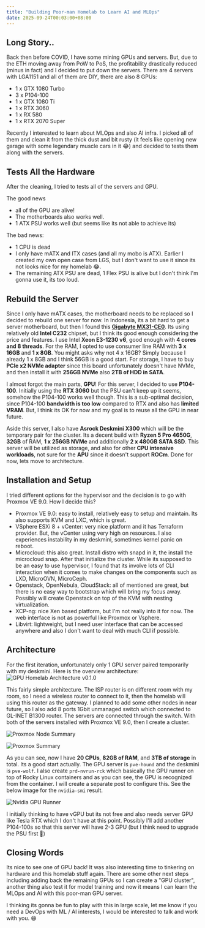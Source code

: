 ```yaml
---
title: "Building Poor-man Homelab to Learn AI and MLOps"
date: 2025-09-24T00:03:00+08:00
---
```


## Long Story..
Back then before COVID, I have some mining GPUs and servers. But, due to the ETH moving away from PoW to PoS, the profitability drastically reduced (minus in fact) and I decided to put down the servers. There are 4 servers with LGA1151 and all of them are DIY, there are also 8 GPUs:
- 1 x GTX 1080 Turbo
- 3 x P104-100
- 1 x GTX 1080 Ti
- 1 x RTX 3060
- 1 x RX 580
- 1 x RTX 2070 Super

Recently I interested to learn about MLOps and also AI infra. I picked all of them and clean it from the thick dust and bit rusty (it feels like opening new garage with some legendary muscle cars in it 😂) and decided to tests them along with the servers.

## Tests All the Hardware
After the cleaning, I tried to tests all of the servers and GPU. 

The good news
- all of the GPU are alive!
- The motherboards also works well.
- 1 ATX PSU works well (but seems like its not able to achieve its)

The bad news:
- 1 CPU is dead
- I only have mATX and ITX cases (and all my mobo is ATX). Earlier I created my own open case from LGS, but I don't want to use it since its not looks nice for my homelab 😂.
- The remaining ATX PSU are dead, 1 Flex PSU is alive but I don't think I'm gonna use it, its too loud.

## Rebuild the Server
Since I only have mATX cases, the motherboard needs to be replaced so I decided to rebuild one server for now. In Indonesia, its a bit hard to get a server motherboard, but then I found this [**Gigabyte MX31-CE0**](https://tk.tokopedia.com/ZSDQxdPca/). Its using relatively old **Intel C232** chipset, but I think its good enough considering the price and features. I use Intel **Xeon E3-1230 v6**, good enough with **4 cores and 8 threads**. For the RAM, I opted to use consumer line RAM with **3 x 16GB** and **1 x 8GB**. You might asks why not 4 x 16GB? Simply because I already 1 x 8GB and I think 56GB is a good start. For storage, I have to buy **PCIe x2 NVMe adapter** since this board unfortunately doesn't have NVMe, and then install it with **256GB NVMe** also **2TB of HDD in SATA**.

I almost forgot the main parts, **GPU**! For this server, I decided to use **P104-100**. Initially using the **RTX 3060** but the PSU can't keep up it seems, somehow the P104-100 works well though. This is a sub-optimal decision, since P104-100 **bandwidth is too low** compared to RTX and also has **limited VRAM**. But, I think its OK for now and my goal is to reuse all the GPU in near future.

Aside this server, I also have **Asrock Deskmini X300** which will be the temporary pair for the cluster. Its a decent build with **Ryzen 5 Pro 4650G**, **32GB** of RAM, **1 x 256GB NVMe** and additionally **2 x 480GB SATA SSD**. This server will be utilized as storage, and also for other **CPU intensive workloads**, not sure for the **APU** since it doesn't support **ROCm**. Done for now, lets move to architecture.

## Installation and Setup
I tried different options for the hypervisor and the decision is to go with Proxmox VE 9.0. How I decide this?
- Proxmox VE 9.0: easy to install, relatively easy to setup and maintain. Its also supports KVM and LXC, which is great.
- VSphere ESXi 8 + vCenter: very nice platform and it has Terraform provider. But, the vCenter using very high on resources. I also experiences instability in my deskmini, sometimes kernel panic on reboot.
- Microcloud: this also great. Install distro with snapd in it, the install the microcloud snap. After that initialize the cluster. While its supposed to be an easy to use hypervisor, I found that its involve lots of CLI interaction when it comes to make changes on the components such as LXD, MicroOVN, MicroCeph.
- Openstack, OpenNebula, CloudStack: all of mentioned are great, but there is no easy way to bootstrap which will bring my focus away. Possibly will create Openstack on top of the KVM with nesting virtualization.
- XCP-ng: nice Xen based platform, but I'm not really into it for now. The web interface is not as powerful like Proxmox or Vsphere.
- Libvirt: lightweight, but I need user interface that can be accessed anywhere and also I don't want to deal with much CLI if possible.

## Architecture
For the first iteration, unfortunately only 1 GPU server paired temporarily with my deskmini. Here is the overview architecture:
![GPU Homelab Architecture v0.1.0](/img/2025-09-23-homelab-diagram.png)

This fairly simple architecture. The ISP router is on different room with my room, so I need a wireless router to connect to it, then the homelab will using this router as the gateway. I planned to add some other nodes in near future, so I also add 8 ports 1Gbit unmanaged switch which connected to GL-INET B1300 router. The servers are connected through the switch. With both of the servers installed with Proxmox VE 9.0, then I create a cluster.

![Proxmox Node Summary](/img/2025-09-24-proxmox-node-summary.png)

![Proxmox Summary](/img/2025-09-24-proxmox-cluster-summary.png)

As you can see, now I have **20 CPUs**, **82GB of RAM**, and **3TB of storage** in total. Its a good start actually. The GPU server is `pve-hound` and the deskmini is `pve-wolf`. I also create `prd-nvrun-rck` which basically the GPU runner on top of Rocky Linux containers and as you can see, the GPU is recognized from the container. I will create a separate post to configure this. See the below image for the `nvidia-smi` result.

![Nvidia GPU Runner](/img/2025-09-24-nvrun.png)

I initially thinking to have vGPU but its not free and also needs server GPU like Tesla RTX which I don't have at this point. Possibly I'll add another P104-100s so that this server will have 2-3 GPU (but I think need to upgrade the PSU first 🥲)

## Closing Words
Its nice to see one of GPU back! It was also interesting time to tinkering on hardware and this homelab stuff again. There are some other next steps including adding back the remaining GPUs so I can create a "GPU cluster", another thing also test it for model training and now it means I can learn the MLOps and AI with this poor-man GPU server.

I thinking its gonna be fun to play with this in large scale, let me know if you need a DevOps with ML / AI interests, I would be interested to talk and work with you. 😄